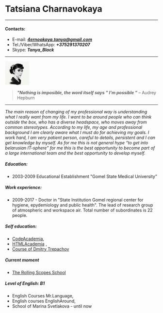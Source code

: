 
# Tatsiana Charnavokaya

---

#### Contacts: 

- E-mail: ***4ernookaya.tanya@gmail.com*** 
- Tel./Viber/WhatsApp: ***+375291370207***
- Skype: ***Tanya_Black***

---

<img src="/screenshot.png" width="80">

> ***"Nothing is imposible, the word itself says " I'm possible "*** – Audrey Hepburn

---

 *The main reason of changing of my professional way is understanding what I really want
 from my life. I want to be around people who can think outside the box, who has a diverse 
 headspace, who moves away from common stereotypes. According to my life, my age and professional
 background I am clearly aware what I must do for achieving my goals. I work hard, I am very
 patient person, careful to details, persistent and I can get knowledge by myself.
 As for me this is not general hype “to get into belarusian IT-sphere” for me this is the best
 opportunity to become part of a large international team and the best opportunity to develop myself.*

##### Education:
- 2003-2009 Educational Establishment "Gomel State Medical University”               

##### Work experience: 
- 2009-2017 - Doctor in "State Institution Gomel regional center for hygiene, epydemiology and public health". 
The lead of research group of atmospheric and workspace air. Total number of subordinates is 22 people.

##### Self education: 
- [CodeAcademia](https://www.codecademy.com/users/6367190080/achievements), 
- [HTMLAcademia](https://htmlacademy.ru/profile/id827257/achievements) ,
- [Course of  Dmitry Trepachov](https://http://phphtml.net/)

##### Current moment
- [The Rolling Scopes School](https://school.rollingscopes.com/) 

##### Level of English: B1
- English Courses Mr.Language,
- English courses EnglishAround,
- School of Marina Svetlakova - until now


